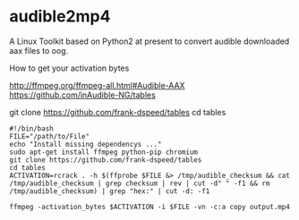 # audible2mp4
A Linux Toolkit based on Python2 at present to convert audible downloaded aax files to oog.

How to get your activation bytes

http://ffmpeg.org/ffmpeg-all.html#Audible-AAX
https://github.com/inAudible-NG/tables

git clone https://github.com/frank-dspeed/tables
cd tables
```
#!/bin/bash
FILE="/path/to/File"
echo "Install missing dependencys ..."
sudo apt-get install ffmpeg python-pip chromium
git clone https://github.com/frank-dspeed/tables
cd tables
ACTIVATION=rcrack . -h $(ffprobe $FILE &> /tmp/audible_checksum && cat /tmp/audible_checksum | grep checksum | rev | cut -d" " -f1 && rm /tmp/audible_checksum) | grep "hex:" | cut -d: -f1

ffmpeg -activation_bytes $ACTIVATION -i $FILE -vn -c:a copy output.mp4
```
